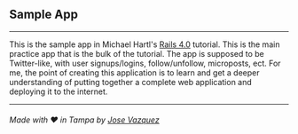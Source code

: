 ## Sample App
***
This is the sample app in Michael Hartl's <a href="http://ruby.railstutorial.org/ruby-on-rails-tutorial-book" target="_blank">Rails 4.0</a> tutorial. This is the main practice app that is the bulk of the tutorial. The app is supposed to be Twitter-like, with user signups/logins, follow/unfollow, microposts, ect. For me, the point of creating this application is to learn and get a deeper understanding of putting together a complete web application and deploying it to the internet.
***
###### Made with &hearts; in Tampa by <a href="https://twitter.com/jdotvazquez" target="_blank">Jose Vazquez</a>